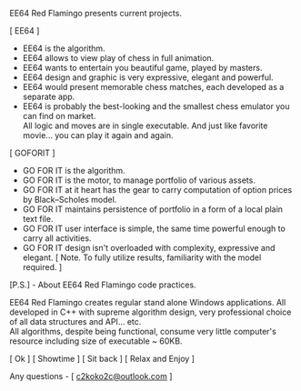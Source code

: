 EE64 Red Flamingo presents current projects.

[ EE64 ]
- EE64 is the algorithm.
- EE64 allows to view play of chess in full animation.
- EE64 wants to entertain you beautiful game, played by masters. 
- EE64 design and graphic is very expressive, elegant and powerful.
- EE64 would present memorable chess matches, each developed as a separate app. 
- EE64 is probably the best-looking and the smallest chess emulator you can find on market.    
  All logic and moves are in single executable.
  And just like favorite movie... you can play it again and again.
  

[ GOFORIT ] 
- GO FOR IT is the algorithm.                         
- GO FOR IT is the motor, to manage portfolio of various assets.
- GO FOR IT at it heart has the gear to carry computation of option prices by Black–Scholes model.
- GO FOR IT maintains persistence of portfolio in a form of a local plain text file.
- GO FOR IT user interface is simple, the same time powerful enough to carry all activities.
- GO FOR IT design isn't overloaded with complexity, expressive and elegant.
  [ Note. To fully utilize results, familiarity with the model required. ]


[P.S.] - About EE64 Red Flamingo code practices.

EE64 Red Flamingo creates regular stand alone Windows applications.
All developed in C++ with supreme algorithm design, very professional choice of all data structures and API... etc.  
All algorithms, despite being functional, consume very little computer's resource including size of executable ~ 60KB.

[ Ok ] [ Showtime ] [ Sit back ] [ Relax and Enjoy ]

Any questions - [ c2koko2c@outlook.com ]
